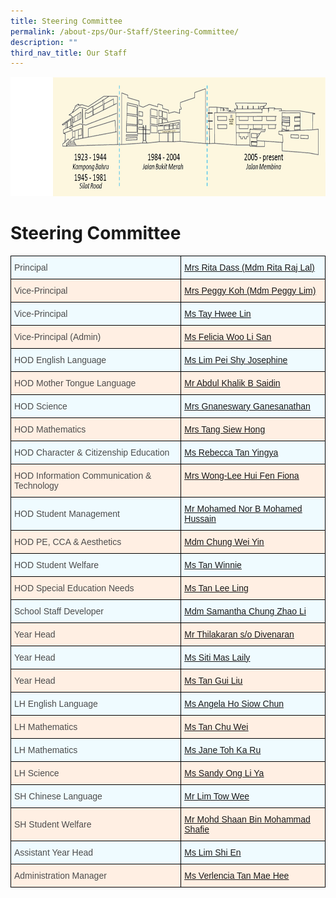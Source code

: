```yaml
---
title: Steering Committee
permalink: /about-zps/Our-Staff/Steering-Committee/
description: ""
third_nav_title: Our Staff
---
```

![](/images/AboutZPSSubpage.jpg)

Steering Committee
==================

<style type="text/css">
.tg  {border-collapse:collapse;border-spacing:0;}
.tg td{border-color:black;border-style:solid;border-width:1px;font-family:Arial, sans-serif;font-size:14px;
  overflow:hidden;padding:10px 5px;word-break:normal;}
.tg th{border-color:black;border-style:solid;border-width:1px;font-family:Arial, sans-serif;font-size:14px;
  font-weight:normal;overflow:hidden;padding:10px 5px;word-break:normal;}
.tg .tg-x88q{background-color:#EFFBFF;color:#4C4C4C;text-align:left;vertical-align:middle}
.tg .tg-j24s{background-color:#FFEFE3;color:#4C4C4C;text-align:left;vertical-align:middle}
.tg .tg-ut1a{background-color:#EFFBFF;color:#0B5394;text-align:left;text-decoration:underline;vertical-align:top}
.tg .tg-gfyo{background-color:#FFEFE3;color:#0B5394;text-align:left;text-decoration:underline;vertical-align:top}
</style>
<table class="tg">
<thead>
  <tr>
    <th class="tg-x88q"><span style="color:#4C4C4C;background-color:#EFFBFF">Principal</span></th>
    <th class="tg-ut1a"><a href="mailto:Rita_Raj_LAL@schools.gov.sg">Mrs Rita Dass (Mdm Rita Raj Lal)</a></th>
  </tr>
</thead>
<tbody>
  <tr>
    <td class="tg-j24s"><span style="color:#4C4C4C;background-color:#FFEFE3">Vice-Principal</span><br></td>
    <td class="tg-gfyo"><a href="mailto:lim_peggy@schools.gov.sg">Mrs Peggy Koh (Mdm Peggy Lim)</a></td>
  </tr>
  <tr>
    <td class="tg-x88q"><span style="color:#4C4C4C;background-color:#EFFBFF">Vice-Principal</span><br></td>
    <td class="tg-ut1a"><a href="mailto:tay_hwee_lin@schools.gov.sg">Ms Tay Hwee Lin</a></td>
  </tr>
  <tr>
    <td class="tg-j24s"><span style="color:#4C4C4C;background-color:#FFEFE3">Vice-Principal (Admin)</span></td>
    <td class="tg-gfyo"><a href="mailto:Felicia_Woo_li_san@schools.gov.sg">Ms Felicia Woo Li San</a></td>
  </tr>
  <tr>
    <td class="tg-x88q"><span style="color:#4C4C4C;background-color:#EFFBFF">HOD English Language</span><br></td>
    <td class="tg-ut1a"><a href="mailto:lim_pei_shy_josephine@schools.gov.sg">Ms Lim Pei Shy Josephine</a></td>
  </tr>
  <tr>
    <td class="tg-j24s"><span style="color:#4C4C4C;background-color:#FFEFE3">HOD Mother Tongue Language</span></td>
    <td class="tg-gfyo"><a href="mailto:abdul_khalik_b_saidin@schools.gov.sg">Mr Abdul Khalik B Saidin</a></td>
  </tr>
  <tr>
    <td class="tg-x88q"><span style="color:#4C4C4C;background-color:#EFFBFF">HOD Science</span></td>
    <td class="tg-ut1a"><a href="mailto:gnaneswary_ganesanathan@schools.gov.sg">Mrs Gnaneswary Ganesanathan</a></td>
  </tr>
  <tr>
    <td class="tg-j24s"><span style="color:#4C4C4C;background-color:#FFEFE3">HOD Mathematics</span><br></td>
    <td class="tg-gfyo"><a href="mailto:tang_siew_hong@schools.gov.sg">Mrs Tang Siew Hong</a></td>
  </tr>
  <tr>
    <td class="tg-x88q"><span style="color:#4C4C4C;background-color:#EFFBFF">HOD Character &amp; Citizenship Education</span><br></td>
    <td class="tg-ut1a"><a href="mailto:tan_yingya_rebecca@schools.gov.sg">Ms Rebecca Tan Yingya</a><span style="color:#4C4C4C;background-color:#EFFBFF"> </span><br></td>
  </tr>
  <tr>
    <td class="tg-j24s"><span style="color:#4C4C4C;background-color:#FFEFE3">HOD Information Communication &amp; Technology</span></td>
    <td class="tg-gfyo"><a href="mailto:lee_hui_fen_fiona@schools.gov.sg">Mrs Wong-Lee Hui Fen Fiona</a></td>
  </tr>
  <tr>
    <td class="tg-x88q"><span style="color:#4C4C4C;background-color:#EFFBFF">HOD Student Management</span><br></td>
    <td class="tg-ut1a"><a href="mailto:mohamed_nor_mohamed_hussain@schools.gov.sg">Mr Mohamed Nor B Mohamed Hussain</a></td>
  </tr>
  <tr>
    <td class="tg-j24s"><span style="color:#4C4C4C;background-color:#FFEFE3">HOD PE, CCA &amp; Aesthetics</span></td>
    <td class="tg-gfyo"><a href="mailto:chung_wei_yin@schools.gov.sg">Mdm Chung Wei Yin</a></td>
  </tr>
  <tr>
    <td class="tg-x88q"><span style="color:#4C4C4C;background-color:#EFFBFF">HOD Student Welfare</span>	</td>
    <td class="tg-ut1a"><a href="mailto:tan_winnie@schools.gov.sg">Ms Tan Winnie</a><br></td>
  </tr>
  <tr>
    <td class="tg-j24s"><span style="color:#4C4C4C;background-color:#FFEFE3">HOD Special Education Needs</span></td>
    <td class="tg-gfyo"><a href="mailto:tan_lee_ling@schools.gov.sg">Ms Tan Lee Ling</a><br></td>
  </tr>
  <tr>
    <td class="tg-x88q"><span style="color:#4C4C4C;background-color:#EFFBFF">School Staff Developer</span></td>
    <td class="tg-ut1a"><a href="mailto:chung_zhao_li@schools.gov.sg">Mdm Samantha Chung Zhao Li</a></td>
  </tr>
  <tr>
    <td class="tg-j24s"><span style="color:#4C4C4C;background-color:#FFEFE3">Year Head</span></td>
    <td class="tg-gfyo"><a href="mailto:thilak_a@schools.gov.sg">Mr Thilakaran s/o Divenaran </a></td>
  </tr>
  <tr>
    <td class="tg-x88q"><span style="color:#4C4C4C;background-color:#EFFBFF">Year Head</span></td>
    <td class="tg-ut1a"><a href="mailto:siti_mas_laily@schools.gov.sg">Ms Siti Mas Laily</a></td>
  </tr>
  <tr>
    <td class="tg-j24s"><span style="color:#4C4C4C;background-color:#FFEFE3">Year Head</span></td>
    <td class="tg-gfyo"><a href="mailto:tan_gui_liu@schools.gov.sg">Ms Tan Gui Liu</a><br></td>
  </tr>
  <tr>
    <td class="tg-x88q"><span style="color:#4C4C4C;background-color:#EFFBFF">LH English Language</span></td>
    <td class="tg-ut1a"><a href="mailto:angela_ho_siow_chun@schools.gov.sg">Ms Angela Ho Siow Chun</a><span style="color:#4C4C4C;background-color:#EFFBFF"> </span></td>
  </tr>
  <tr>
    <td class="tg-j24s"><span style="color:#4C4C4C;background-color:#FFEFE3">LH Mathematics</span><br></td>
    <td class="tg-gfyo"><a href="mailto:tan_chu_wei@schools.gov.sg">Ms Tan Chu Wei</a></td>
  </tr>
  <tr>
    <td class="tg-x88q"><span style="color:#4C4C4C;background-color:#EFFBFF">LH Mathematics</span></td>
    <td class="tg-ut1a"><a href="mailto:jane_toh_ka_ru@schools.gov.sg">Ms Jane Toh Ka Ru</a><br></td>
  </tr>
  <tr>
    <td class="tg-j24s"><span style="color:#4C4C4C;background-color:#FFEFE3">LH Science</span></td>
    <td class="tg-gfyo"><a href="mailto:ong_li_ya_sandy@schools.gov.sg">Ms Sandy Ong Li Ya</a><br></td>
  </tr>
  <tr>
    <td class="tg-x88q"><span style="color:#4C4C4C;background-color:#EFFBFF">SH Chinese Language</span></td>
    <td class="tg-ut1a"><a href="mailto:lim_tow_wee@schools.gov.sg">Mr Lim Tow Wee</a></td>
  </tr>
  <tr>
    <td class="tg-j24s"><span style="color:#4C4C4C;background-color:#FFEFE3">SH Student Welfare</span></td>
    <td class="tg-gfyo"><a href="mailto:mohd_shaan_mohamed_shafie@schools.gov.sg">Mr Mohd Shaan Bin Mohammad Shafie</a><br></td>
  </tr>
  <tr>
    <td class="tg-x88q"><span style="color:#4C4C4C;background-color:#EFFBFF">Assistant Year Head</span></td>
    <td class="tg-ut1a"><a href="mailto:lim_shi_en@schools.gov.sg">Ms Lim Shi En</a></td>
  </tr>
  <tr>
    <td class="tg-j24s"><span style="color:#4C4C4C;background-color:#FFEFE3">Administration Manager</span></td>
    <td class="tg-gfyo"><a href="mailto:tan_mae_hee@schools.gov.sg">Ms Verlencia Tan Mae Hee</a><span style="color:#4C4C4C;background-color:#FFEFE3"> </span></td>
  </tr>
</tbody>
</table>